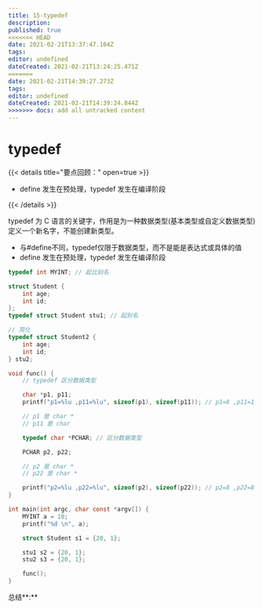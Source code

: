 ```yaml
---
title: 15-typedef
description: 
published: true
<<<<<<< HEAD
date: 2021-02-21T13:37:47.104Z
tags: 
editor: undefined
dateCreated: 2021-02-21T13:24:25.471Z
=======
date: 2021-02-21T14:39:27.273Z
tags: 
editor: undefined
dateCreated: 2021-02-21T14:39:24.844Z
>>>>>>> docs: add all untracked content
---
```


# typedef

{{< details title="要点回顾：" open=true >}}

- define 发生在预处理，typedef 发生在编译阶段

{{< /details >}}

typedef 为 C 语言的关键字，作用是为一种数据类型(基本类型或自定义数据类型)定义一个新名字，不能创建新类型。

- 与#define不同，typedef仅限于数据类型，而不是能是表达式或具体的值
- define 发生在预处理，typedef 发生在编译阶段

```c
typedef int MYINT; // 起比别名

struct Student {
    int age;
    int id;
};
typedef struct Student stu1; // 起别名

// 简化
typedef struct Student2 {
    int age;
    int id;
} stu2;

void func() {
    // typedef 区分数据类型

    char *p1, p11;
    printf("p1=%lu ,p11=%lu", sizeof(p1), sizeof(p11)); // p1=8 ,p11=1

    // p1 是 char *
    // p11 是 char

    typedef char *PCHAR; // 区分数据类型

    PCHAR p2, p22;

    // p2 是 char *
    // p22 是 char *

    printf("p2=%lu ,p22=%lu", sizeof(p2), sizeof(p22)); // p2=8 ,p22=8
}

int main(int argc, char const *argv[]) {
    MYINT a = 10;
    printf("%d \n", a);

    struct Student s1 = {20, 1};

    stu1 s2 = {20, 1};
    stu2 s3 = {20, 1};

    func();
}
```

总结**:**
